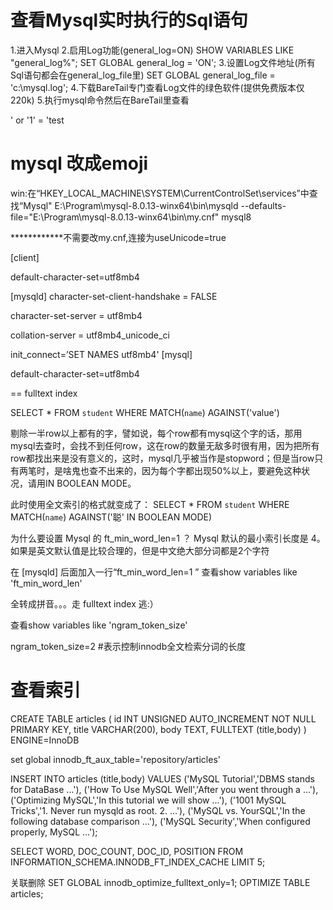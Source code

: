 

# 查看Mysql实时执行的Sql语句

1.进入Mysql
2.启用Log功能(general_log=ON) SHOW VARIABLES LIKE "general_log%"; SET GLOBAL general_log = 'ON';
3.设置Log文件地址(所有Sql语句都会在general_log_file里) SET GLOBAL general_log_file = 'c:\mysql.log';
4.下载BareTail专门查看Log文件的绿色软件(提供免费版本仅220k)
5.执行mysql命令然后在BareTail里查看


' or '1' = 'test


# mysql 改成emoji
win:在“HKEY_LOCAL_MACHINE\SYSTEM\CurrentControlSet\services”中查找“Mysql"
E:\Program\mysql-8.0.13-winx64\bin\mysqld --defaults-file="E:\Program\mysql-8.0.13-winx64\bin\my.cnf" mysql8


************不需要改my.cnf,连接为useUnicode=true

[client]

default-character-set=utf8mb4

 

[mysqld]
character-set-client-handshake = FALSE

character-set-server = utf8mb4

collation-server = utf8mb4_unicode_ci

init_connect=’SET NAMES utf8mb4'
[mysql]

default-character-set=utf8mb4



== fulltext index

SELECT * FROM `student` WHERE MATCH(`name`) AGAINST('value')

剔除一半row以上都有的字，譬如说，每个row都有mysql这个字的话，那用mysql去查时，会找不到任何row，这在row的数量无敌多时很有用，因为把所有row都找出来是没有意义的，这时，mysql几乎被当作是stopword；但是当row只有两笔时，是啥鬼也查不出来的，因为每个字都出现50%以上，要避免这种状况，请用IN BOOLEAN MODE。 

此时使用全文索引的格式就变成了： SELECT * FROM `student` WHERE MATCH(`name`) AGAINST('聪' IN BOOLEAN MODE)

为什么要设置 Mysql 的 ft_min_word_len=1 ？
Mysql 默认的最小索引长度是 4。如果是英文默认值是比较合理的，但是中文绝大部分词都是2个字符

在 [mysqld] 后面加入一行“ft_min_word_len=1 ”
查看show variables like 'ft_min_word_len'

全转成拼音。。。走 fulltext index 逃:）

查看show variables like 'ngram_token_size'


ngram_token_size=2 #表示控制innodb全文检索分词的长度

# 查看索引
CREATE TABLE articles (
         id INT UNSIGNED AUTO_INCREMENT NOT NULL PRIMARY KEY,
         title VARCHAR(200),
         body TEXT,
         FULLTEXT (title,body)
       ) ENGINE=InnoDB

set global innodb_ft_aux_table='repository/articles'

INSERT INTO articles (title,body) VALUES
       ('MySQL Tutorial','DBMS stands for DataBase ...'),
       ('How To Use MySQL Well','After you went through a ...'),
       ('Optimizing MySQL','In this tutorial we will show ...'),
       ('1001 MySQL Tricks','1. Never run mysqld as root. 2. ...'),
       ('MySQL vs. YourSQL','In the following database comparison ...'),
       ('MySQL Security','When configured properly, MySQL ...');

SELECT WORD, DOC_COUNT, DOC_ID, POSITION
       FROM INFORMATION_SCHEMA.INNODB_FT_INDEX_CACHE LIMIT 5;

关联删除
SET GLOBAL innodb_optimize_fulltext_only=1;
OPTIMIZE TABLE articles;













